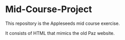# Mid-Course-Project

This repository is the Appleseeds mid course exercise.

It consists of HTML that mimics the old Paz website.
